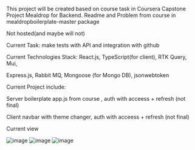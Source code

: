 
This project will be created based on course task in Coursera Capstone Project Mealdrop for Backend. Readme and Problem from course in mealdropboilerplate-master package

Not hosted(and maybe will not)

Current Task: 
 make tests with API and integration with github

Current Technologies Stack: 
React.js, TypeScript(for client), RTK Query, Mui,

Express.js, Rabbit MQ, Mongoose (for Mongo DB), jsonwebtoken

Current Project include:

Server
    boilerplate app.js from course , auth with acceess + refresh (not final)

Client
     navbar with theme changer, auth with acceess + refresh (not final)
    
Current view

![image](https://user-images.githubusercontent.com/45923857/179207959-90720472-a204-4225-aad6-6cbdbb9f540d.png)
![image](https://user-images.githubusercontent.com/45923857/179207920-e73fea41-720a-47b3-9da8-479561a620e6.png)
![image](https://user-images.githubusercontent.com/45923857/179208064-9f543ee6-4d0c-48ac-a5dd-1675d68c8ea2.png)



